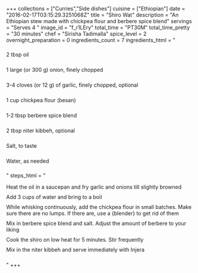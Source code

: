 +++
collections = ["Curries","Side dishes"]
cuisine = ["Ethiopian"]
date = "2016-02-17T03:15:29.3251068Z"
title = "Shiro Wat"
description = "An Ethiopian stew made with chickpea flour and berbere spice blend"
servings = "Serves 4 "
image_id = "f_r1LEry"
total_time = "PT30M"
total_time_pretty = "30 minutes"
chef = "Sirisha Tadimalla"
spice_level = 2
overnight_preparation = 0
ingredients_count = 7
ingredients_html = "<ul style='padding-left: 0; list-style: none;'><li itemprop='recipeIngredient' style='margin: 8px 0px;padding: 8px 0px;'>2 tbsp oil</li><li itemprop='recipeIngredient' style='margin: 8px 0px;padding: 8px 0px;'>1 large (or 300 g) onion, finely chopped</li><li itemprop='recipeIngredient' style='margin: 8px 0px;padding: 8px 0px;'>3-4 cloves (or 12 g) of garlic, finely chopped, optional</li><li itemprop='recipeIngredient' style='margin: 8px 0px;padding: 8px 0px;'>1 cup chickpea flour (besan)</li><li itemprop='recipeIngredient' style='margin: 8px 0px;padding: 8px 0px;'>1-2 tbsp berbere spice blend</li><li itemprop='recipeIngredient' style='margin: 8px 0px;padding: 8px 0px;'>2 tbsp niter kibbeh, optional</li><li itemprop='recipeIngredient' style='margin: 8px 0px;padding: 8px 0px;'>Salt, to taste</li><li itemprop='recipeIngredient' style='margin: 8px 0px;padding: 8px 0px;'>Water, as needed</li></ul>"
steps_html = "<ol style='list-style: none inside; padding-left: 0px;'><li style='padding-bottom: 10px;'><i class='step-track-icon fa fa-square-o'></i><span class='step-text' itemprop='recipeInstructions'>Heat the oil in a saucepan and fry garlic and onions till slightly browned</span></li><li style='padding-bottom: 10px;'><i class='step-track-icon fa fa-square-o'></i><span class='step-text' itemprop='recipeInstructions'>Add 3 cups of water and bring to a boil</span></li><li style='padding-bottom: 10px;'><i class='step-track-icon fa fa-square-o'></i><span class='step-text' itemprop='recipeInstructions'>While whisking continuously, add the chickpea flour in small batches. Make sure there are no lumps. If there are, use a {blender} to get rid of them</span></li><li style='padding-bottom: 10px;'><i class='step-track-icon fa fa-square-o'></i><span class='step-text' itemprop='recipeInstructions'>Mix in berbere spice blend and salt. Adjust the amount of berbere to your liking</span></li><li style='padding-bottom: 10px;'><i class='step-track-icon fa fa-square-o'></i><span class='step-text' itemprop='recipeInstructions'>Cook the shiro on low heat for 5 minutes. Stir frequently</span></li><li style='padding-bottom: 10px;'><i class='step-track-icon fa fa-square-o'></i><span class='step-text' itemprop='recipeInstructions'>Mix in the niter kibbeh and serve immediately with Injera</span></li></ol>"
+++
